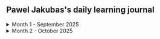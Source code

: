 ## Pawel Jakubas's daily learning journal

<details>
<summary>Month 1 - September 2025</summary>

### 1 Sep 2025
- sorting out compilation problems and cleaning [KES PR to pallas](https://github.com/txpipe/pallas/pull/694)
- adding [gitbook learning structure](https://github.com/cardano-foundation/hal/blob/main/docs/crypto/gitbook.md)
  for SageMath and Rust (here using dalek primitives)
- adding[learning logging file](https://github.com/cardano-foundation/hal/blob/main/docs/crypto/journal.md)

### 2 Sep 2025
- adding [gitbook learning structure](https://github.com/cardano-foundation/hal/blob/main/docs/crypto/gitbook.md)
  for Zig (here using std.crypto primitives)
- reading about limbs and big number handling used in ECC implementations, ie., [sthbrx](https://sthbrx.github.io/blog/2023/08/07/going-out-on-a-limb-efficient-elliptic-curve-arithmetic-in-openssl/) and [paper about fast finite field arithmetic](https://eprint.iacr.org/2024/779.pdf)

### 4 Sep 2025
- learning about modular arithmetics

### 5 Sep 2025
- hands-on learning about modular arithmetics with SageMath
- more code simplifictions and making [KES PR to pallas](https://github.com/txpipe/pallas/pull/694) approved

### 8 Sep 2025
- modular aritmetics in SageMath, Rust using [num_modular crate](https://crates.io/crates/num-modular) and Zig using [std/math/big](https://ziglang.org/documentation/0.14.1/std/#std.math.big)

### 9 Sep 2025
- more modular aritmetics in SageMath, Rust using [crypto-bigint crate](https://crates.io/crates/crypto-bigint) and Zig using [std/math/big](https://ziglang.org/documentation/0.14.1/std/#std.math.big)

### 10 Sep 2025
- modular aritmetics for really big numbers in SageMath, Rust using [crypto-bigint crate](https://crates.io/crates/crypto-bigint) and Zig using [std/math/big](https://ziglang.org/documentation/0.14.1/std/#std.math.big)

### 11 Sep 2025
- making whole `pallas` codebase pass CI in order to have [KES PR to pallas](https://github.com/txpipe/pallas/pull/694) green. Merging the PR

### 12 Sep 2025
- playing with modular arithmetic laws in all three programming langs

### 15 Sep 2025
- one more cleaning [PR in pallas](https://github.com/txpipe/pallas/pull/704)

### 16 Sep 2025
- illustrative examples of modular arithmetic laws for big numbers in SageMath, Rust and Zig

### 17 Sep 2025
- learning about prime fields and groups in the context of elliptic curves

### 29 Sep 2025
- practical prime fields and group arithmetics in SageMath

### 30 Sep 2025
- first look and playing with [BLS voting in Leios](https://github.com/input-output-hk/ouroboros-leios/blob/d5f1a9bc940e69f406c3e25c0d7d9aa58cf701f8/crypto-benchmarks.rs/Specification.md)

</details>

<details>
<summary>Month 2 - October 2025</summary>

### 1 Oct 2025
-  More playing with [BLS voting in Leios](https://github.com/input-output-hk/ouroboros-leios/blob/d5f1a9bc940e69f406c3e25c0d7d9aa58cf701f8/crypto-benchmarks.rs/Specification.md)

### 2 Oct 2025
- pen and pencil practising for field and group algebra

### 6 Oct 2025
- Week#1 ZK bootcamp (practical modular arithemtics take in the context of elliptic curve)

### 9 Oct 2025
- Week#1 ZK bootcamp office hours (practical modular arithemtics take in the context of elliptic curve)

### 10 Oct 2025
- Week#1 ZK bootcamp homework (practical modular arithemtics take in the context of elliptic curve)

### 13 Oct 2025
- Week#2 ZK bootcamp (practical group/field arithemtics take in the context of elliptic curve)

</details>
